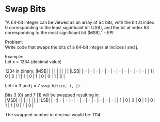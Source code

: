 # Swap Bits

"A 64-bit integer can be viewed as an array of 64 bits, with the bit at index 0 corresponding to the least significant bit (LSB), and the bit at index 63 corresponding to the most significant bit (MSB)." - EPI

Problem:  
Write code that swaps the bits of a 64-bit integer at indices i and j.</p>

Example:  
Let x = 1234 (decimal value)  
  
1234 in binary:
|MSB|   |   |   |   |   |   |   |   |   |LSB| 
| -:| - | - | - | - | - | - | - | - | - | - |
| 1 | 0 | 0 | 1 | 1 | 0 | 1 | 0 | 0 | 1 | 0 | 
  
Let i = 3 and j = 7
```swap_bits(x, i, j)```  
  
Bits 3 (0) and 7 (1) will be swapped resulting in:  
|MSB|   |   |   |   |   |   |   |   |   |LSB| 
| -:| - | - | - | - | - | - | - | - | - | - |
| 1 | 0 | 0 | **0** | 1 | 0 | 1 | **1** | 0 | 1 | 0 | 
  
The swapped number in decimal would be: 1114